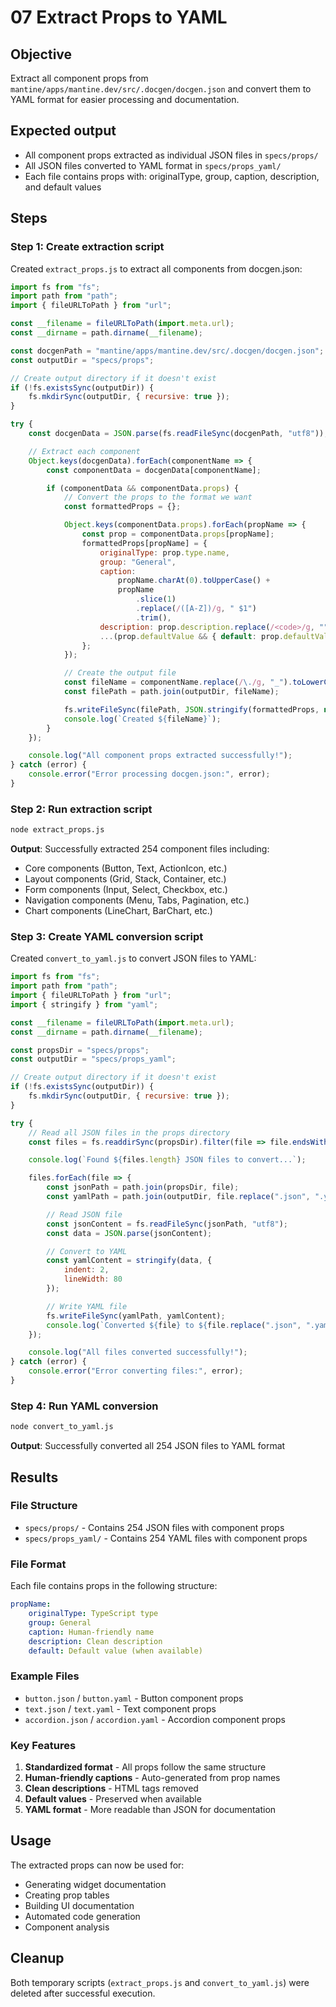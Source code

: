 # 07 Extract Props to YAML

## Objective

Extract all component props from `mantine/apps/mantine.dev/src/.docgen/docgen.json` and convert them to YAML format for easier processing and documentation.

## Expected output

- All component props extracted as individual JSON files in `specs/props/`
- All JSON files converted to YAML format in `specs/props_yaml/`
- Each file contains props with: originalType, group, caption, description, and default values

## Steps

### Step 1: Create extraction script

Created `extract_props.js` to extract all components from docgen.json:

```javascript
import fs from "fs";
import path from "path";
import { fileURLToPath } from "url";

const __filename = fileURLToPath(import.meta.url);
const __dirname = path.dirname(__filename);

const docgenPath = "mantine/apps/mantine.dev/src/.docgen/docgen.json";
const outputDir = "specs/props";

// Create output directory if it doesn't exist
if (!fs.existsSync(outputDir)) {
    fs.mkdirSync(outputDir, { recursive: true });
}

try {
    const docgenData = JSON.parse(fs.readFileSync(docgenPath, "utf8"));

    // Extract each component
    Object.keys(docgenData).forEach(componentName => {
        const componentData = docgenData[componentName];

        if (componentData && componentData.props) {
            // Convert the props to the format we want
            const formattedProps = {};

            Object.keys(componentData.props).forEach(propName => {
                const prop = componentData.props[propName];
                formattedProps[propName] = {
                    originalType: prop.type.name,
                    group: "General",
                    caption:
                        propName.charAt(0).toUpperCase() +
                        propName
                            .slice(1)
                            .replace(/([A-Z])/g, " $1")
                            .trim(),
                    description: prop.description.replace(/<code>/g, "").replace(/<\/code>/g, ""),
                    ...(prop.defaultValue && { default: prop.defaultValue.replace(/`/g, "") })
                };
            });

            // Create the output file
            const fileName = componentName.replace(/\./g, "_").toLowerCase() + ".json";
            const filePath = path.join(outputDir, fileName);

            fs.writeFileSync(filePath, JSON.stringify(formattedProps, null, 2));
            console.log(`Created ${fileName}`);
        }
    });

    console.log("All component props extracted successfully!");
} catch (error) {
    console.error("Error processing docgen.json:", error);
}
```

### Step 2: Run extraction script

```bash
node extract_props.js
```

**Output**: Successfully extracted 254 component files including:

- Core components (Button, Text, ActionIcon, etc.)
- Layout components (Grid, Stack, Container, etc.)
- Form components (Input, Select, Checkbox, etc.)
- Navigation components (Menu, Tabs, Pagination, etc.)
- Chart components (LineChart, BarChart, etc.)

### Step 3: Create YAML conversion script

Created `convert_to_yaml.js` to convert JSON files to YAML:

```javascript
import fs from "fs";
import path from "path";
import { fileURLToPath } from "url";
import { stringify } from "yaml";

const __filename = fileURLToPath(import.meta.url);
const __dirname = path.dirname(__filename);

const propsDir = "specs/props";
const outputDir = "specs/props_yaml";

// Create output directory if it doesn't exist
if (!fs.existsSync(outputDir)) {
    fs.mkdirSync(outputDir, { recursive: true });
}

try {
    // Read all JSON files in the props directory
    const files = fs.readdirSync(propsDir).filter(file => file.endsWith(".json"));

    console.log(`Found ${files.length} JSON files to convert...`);

    files.forEach(file => {
        const jsonPath = path.join(propsDir, file);
        const yamlPath = path.join(outputDir, file.replace(".json", ".yaml"));

        // Read JSON file
        const jsonContent = fs.readFileSync(jsonPath, "utf8");
        const data = JSON.parse(jsonContent);

        // Convert to YAML
        const yamlContent = stringify(data, {
            indent: 2,
            lineWidth: 80
        });

        // Write YAML file
        fs.writeFileSync(yamlPath, yamlContent);
        console.log(`Converted ${file} to ${file.replace(".json", ".yaml")}`);
    });

    console.log("All files converted successfully!");
} catch (error) {
    console.error("Error converting files:", error);
}
```

### Step 4: Run YAML conversion

```bash
node convert_to_yaml.js
```

**Output**: Successfully converted all 254 JSON files to YAML format

## Results

### File Structure

- `specs/props/` - Contains 254 JSON files with component props
- `specs/props_yaml/` - Contains 254 YAML files with component props

### File Format

Each file contains props in the following structure:

```yaml
propName:
    originalType: TypeScript type
    group: General
    caption: Human-friendly name
    description: Clean description
    default: Default value (when available)
```

### Example Files

- `button.json` / `button.yaml` - Button component props
- `text.json` / `text.yaml` - Text component props
- `accordion.json` / `accordion.yaml` - Accordion component props

### Key Features

1. **Standardized format** - All props follow the same structure
2. **Human-friendly captions** - Auto-generated from prop names
3. **Clean descriptions** - HTML tags removed
4. **Default values** - Preserved when available
5. **YAML format** - More readable than JSON for documentation

## Usage

The extracted props can now be used for:

- Generating widget documentation
- Creating prop tables
- Building UI documentation
- Automated code generation
- Component analysis

## Cleanup

Both temporary scripts (`extract_props.js` and `convert_to_yaml.js`) were deleted after successful execution.
